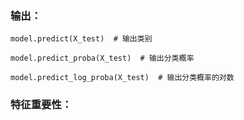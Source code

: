 ### 输出：

```
model.predict(X_test)  # 输出类别
```

```
model.predict_proba(X_test)  # 输出分类概率
```

```
model.predict_log_proba(X_test)  # 输出分类概率的对数
```



### 特征重要性：





